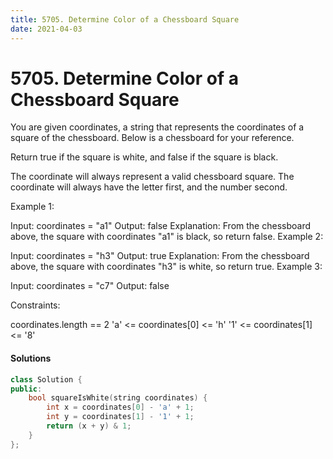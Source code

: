 ```yaml
---
title: 5705. Determine Color of a Chessboard Square
date: 2021-04-03
---
```


# 5705. Determine Color of a Chessboard Square

You are given coordinates, a string that represents the coordinates of a square of the chessboard. Below is a chessboard for your reference.



Return true if the square is white, and false if the square is black.

The coordinate will always represent a valid chessboard square. The coordinate will always have the letter first, and the number second.

 

Example 1:

Input: coordinates = "a1"
Output: false
Explanation: From the chessboard above, the square with coordinates "a1" is black, so return false.
Example 2:

Input: coordinates = "h3"
Output: true
Explanation: From the chessboard above, the square with coordinates "h3" is white, so return true.
Example 3:

Input: coordinates = "c7"
Output: false
 

Constraints:

coordinates.length == 2
'a' <= coordinates[0] <= 'h'
'1' <= coordinates[1] <= '8'

#### Solutions

```c++
class Solution {
public:
    bool squareIsWhite(string coordinates) {
        int x = coordinates[0] - 'a' + 1;
        int y = coordinates[1] - '1' + 1;
        return (x + y) & 1;
    }
};
```